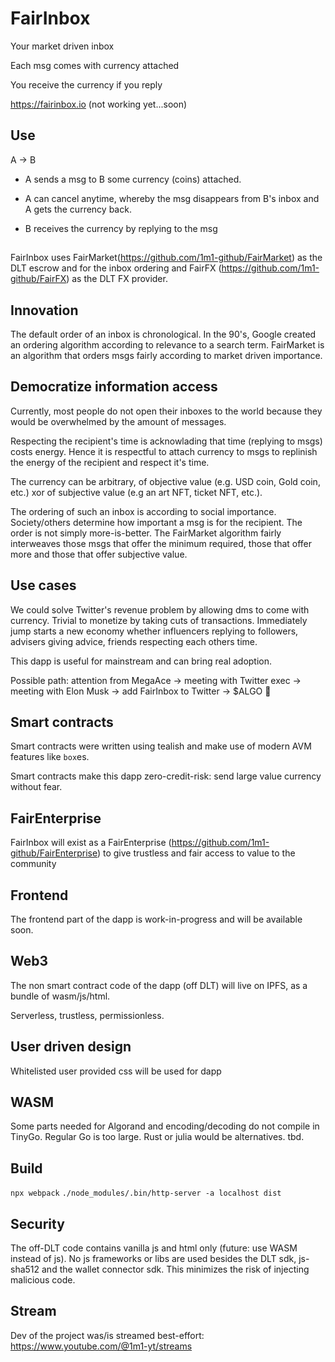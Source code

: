 # FairInbox

Your market driven inbox

Each msg comes with currency attached

You receive the currency if you reply

https://fairinbox.io (not working yet...soon)

## Use

A -> B

- A sends a msg to B some currency (coins) attached.

- A can cancel anytime, whereby the msg disappears from B's inbox and A gets the currency back.

- B receives the currency by replying to the msg

## 

FairInbox uses FairMarket(https://github.com/1m1-github/FairMarket) as the DLT escrow and for the inbox ordering and FairFX (https://github.com/1m1-github/FairFX) as the DLT FX provider.

## Innovation

The default order of an inbox is chronological. In the 90's, Google created an ordering algorithm according to relevance to a search term.
FairMarket is an algorithm that orders msgs fairly according to market driven importance.

## Democratize information access
Currently, most people do not open their inboxes to the world because they would be overwhelmed by the amount of messages.

Respecting the recipient's time is acknowlading that time (replying to msgs) costs energy. Hence it is respectful to attach currency to msgs to replinish the energy of the recipient and respect it's time.

The currency can be arbitrary, of objective value (e.g. USD coin, Gold coin, etc.) xor of subjective value (e.g an art NFT, ticket NFT, etc.).

The ordering of such an inbox is according to social importance. Society/others determine how important a msg is for the recipient.
The order is not simply more-is-better. The FairMarket algorithm fairly interweaves those msgs that offer the minimum required, those that offer more and those that offer subjective value.

## Use cases
We could solve Twitter's revenue problem by allowing dms to come with currency. Trivial to monetize by taking cuts of transactions. Immediately jump starts a new economy whether influencers replying to followers, advisers giving advice, friends respecting each others time.

This dapp is useful for mainstream and can bring real adoption.

Possible path: attention from MegaAce -> meeting with Twitter exec -> meeting with Elon Musk -> add FairInbox to Twitter -> $ALGO 🚀

## Smart contracts
Smart contracts were written using tealish and make use of modern AVM features like `box`es.

Smart contracts make this dapp zero-credit-risk: send large value currency without fear.

## FairEnterprise

FairInbox will exist as a FairEnterprise (https://github.com/1m1-github/FairEnterprise) to give trustless and fair access to value to the community

## Frontend
The frontend part of the dapp is work-in-progress and will be available soon.

## Web3
The non smart contract code of the dapp (off DLT) will live on IPFS, as a bundle of wasm/js/html.

Serverless, trustless, permissionless.

## User driven design
Whitelisted user provided css will be used for dapp

## WASM
Some parts needed for Algorand and encoding/decoding do not compile in TinyGo. Regular Go is too large. Rust or julia would be alternatives. tbd.

## Build
`npx webpack`
`./node_modules/.bin/http-server -a localhost dist`

## Security
The off-DLT code contains vanilla js and html only (future: use WASM instead of js). No js frameworks or libs are used besides the DLT sdk, js-sha512 and the wallet connector sdk. This minimizes the risk of injecting malicious code.

## Stream
Dev of the project was/is streamed best-effort: https://www.youtube.com/@1m1-yt/streams


